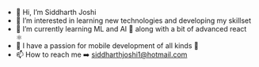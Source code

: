- 👋 Hi, I’m Siddharth Joshi
- 👀 I’m interested in learning new technologies and developing my skillset
- 🌱 I’m currently learning ML and AI 🤖 along with a bit of advanced react ⚛️
- 💞️ I have a passion for mobile development of all kinds 📱
- 📫 How to reach me ➡️ siddharthjoshi1@hotmail.com

<!---
SiddharthJoshi1/SiddharthJoshi1 is a ✨ special ✨ repository because its `README.md` (this file) appears on your GitHub profile.
You can click the Preview link to take a look at your changes.
--->
